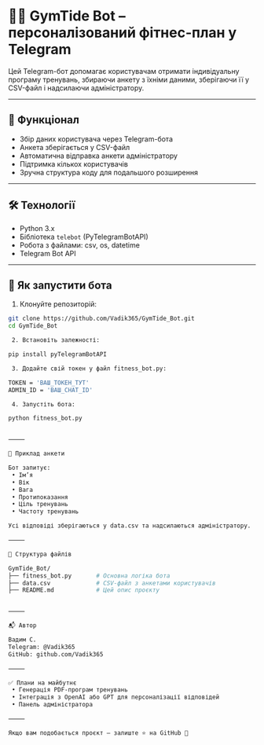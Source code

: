 # 🏋️‍♂️ GymTide Bot – персоналізований фітнес-план у Telegram

Цей Telegram-бот допомагає користувачам отримати індивідуальну програму тренувань, збираючи анкету з їхніми даними, зберігаючи її у CSV-файл і надсилаючи адміністратору.

---

## 📌 Функціонал

- Збір даних користувача через Telegram-бота
- Анкета зберігається у CSV-файл
- Автоматична відправка анкети адміністратору
- Підтримка кількох користувачів
- Зручна структура коду для подальшого розширення

---

## 🛠 Технології

- Python 3.x  
- Бібліотека `telebot` (PyTelegramBotAPI)  
- Робота з файлами: csv, os, datetime  
- Telegram Bot API

---

## 🚀 Як запустити бота

1. Клонуйте репозиторій:

```bash
git clone https://github.com/Vadik365/GymTide_Bot.git
cd GymTide_Bot

 2. Встановіть залежності:

pip install pyTelegramBotAPI

 3. Додайте свій токен у файл fitness_bot.py:

TOKEN = 'ВАШ_ТОКЕН_ТУТ'
ADMIN_ID = 'ВАШ_CHAT_ID'

 4. Запустіть бота:

python fitness_bot.py


⸻

🧾 Приклад анкети

Бот запитує:
 • Ім’я
 • Вік
 • Вага
 • Протипоказання
 • Ціль тренувань
 • Частоту тренувань

Усі відповіді зберігаються у data.csv та надсилаються адміністратору.

⸻

📂 Структура файлів

GymTide_Bot/
├── fitness_bot.py       # Основна логіка бота
├── data.csv             # CSV-файл з анкетами користувачів
├── README.md            # Цей опис проєкту


⸻

📬 Автор

Вадим С.
Telegram: @Vadik365
GitHub: github.com/Vadik365

⸻

✅ Плани на майбутнє
 • Генерація PDF-програм тренувань
 • Інтеграція з OpenAI або GPT для персоналізації відповідей
 • Панель адміністратора

⸻

Якщо вам подобається проєкт — залиште ⭐ на GitHub 🙌
